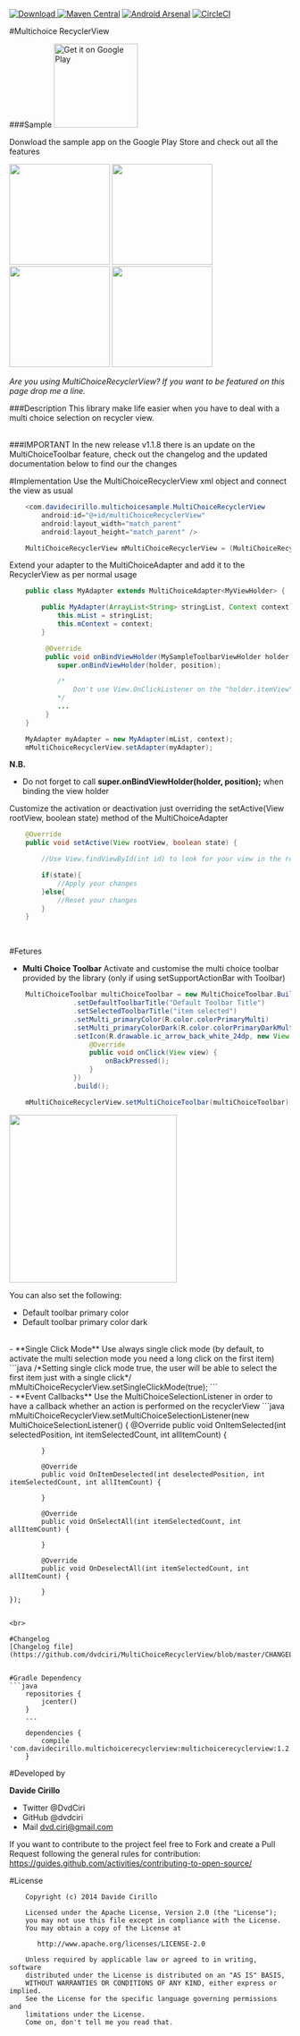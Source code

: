 [ ![Download](https://api.bintray.com/packages/dvd-ciri/maven/MultiChoiceRecyclerView/images/download.svg) ](https://bintray.com/dvd-ciri/maven/MultiChoiceRecyclerView/_latestVersion)
[![Maven Central](https://maven-badges.herokuapp.com/maven-central/cz.jirutka.rsql/rsql-parser/badge.svg?style=plastic)](https://maven-badges.herokuapp.com/maven-central/cz.jirutka.rsql/rsql-parser)
[![Android Arsenal](https://img.shields.io/badge/Android%20Arsenal-MultiChoiceRecyclerView-green.svg?style=true)](https://android-arsenal.com/details/1/3755)
[![CircleCI](https://circleci.com/gh/dvdciri/MultiChoiceRecyclerView/tree/master.svg?style=shield)](https://circleci.com/gh/dvdciri/MultiChoiceRecyclerView/tree/master)

#Multichoice RecyclerView

###Sample
<a href='https://play.google.com/store/apps/details?id=com.davidecirillo.multichoicerecyclerview&hl=en_GB&utm_source=global_co&utm_medium=prtnr&utm_content=Mar2515&utm_campaign=PartBadge&pcampaignid=MKT-Other-global-all-co-prtnr-py-PartBadge-Mar2515-1'><img width='150' alt='Get it on Google Play' src='https://play.google.com/intl/en_gb/badges/images/generic/en_badge_web_generic.png'/></a>

Donwload the sample app on the Google Play Store and check out all the features

<img src="https://raw.githubusercontent.com/dvdciri/MultiChoiceRecyclerView/master/example0.png" width="180">
<img src="https://raw.githubusercontent.com/dvdciri/MultiChoiceRecyclerView/master/example1.png" width="180">
<img src="https://raw.githubusercontent.com/dvdciri/MultiChoiceRecyclerView/master/example2.png" width="180">
<img src="https://raw.githubusercontent.com/dvdciri/MultiChoiceRecyclerView/master/example4.png" width="180">

*Are you using MultiChoiceRecyclerView? If you want to be featured on this page drop me a line.*

###Description
This library make life easier when you have to deal with a multi choice selection on recycler view.

<br>
###IMPORTANT
In the new release v1.1.8 there is an update on the MultiChoiceToolbar feature, check out the changelog and the updated documentation below to find our the changes

#Implementation
Use the MultiChoiceRecyclerView xml object and connect the view as usual
```java
    <com.davidecirillo.multichoicesample.MultiChoiceRecyclerView
        android:id="@+id/multiChoiceRecyclerView"
        android:layout_width="match_parent"
        android:layout_height="match_parent" />
```

```java
    MultiChoiceRecyclerView mMultiChoiceRecyclerView = (MultiChoiceRecyclerView) findViewById(R.id.multiChoiceRecyclerView);
```

Extend your adapter to the MultiChoiceAdapter and add it to the RecyclerView as per normal usage
```java
    public class MyAdapter extends MultiChoiceAdapter<MyViewHolder> {

        public MyAdapter(ArrayList<String> stringList, Context context) {
            this.mList = stringList;
            this.mContext = context;
        }

         @Override
         public void onBindViewHolder(MySampleToolbarViewHolder holder, int position) {
            super.onBindViewHolder(holder, position);

            /*
                Don't use View.OnClickListener on the "holder.itemView", override defaultItemViewClickListener(...) instead
            */
            ...
         }
    }
```

```java
    MyAdapter myAdapter = new MyAdapter(mList, context);
    mMultiChoiceRecyclerView.setAdapter(myAdapter);
```

**N.B.**
- Do not forget to call **super.onBindViewHolder(holder, position);** when binding the view holder

Customize the activation or deactivation just overriding the setActive(View rootView, boolean state) method of the MultiChoiceAdapter
```java
    @Override
    public void setActive(View rootView, boolean state) {

        //Use View.findViewById(int id) to look for your view in the rootView

        if(state){
            //Apply your changes
        }else{
            //Reset your changes
        }
    }
```

<br>

#Fetures
- **Multi Choice Toolbar**
Activate and customise the multi choice toolbar provided by the library (only if using setSupportActionBar with Toolbar)
```java
    MultiChoiceToolbar multiChoiceToolbar = new MultiChoiceToolbar.Builder(this, toolbar)
                .setDefaultToolbarTitle("Default Toolbar Title")
                .setSelectedToolbarTitle("item selected")
                .setMulti_primaryColor(R.color.colorPrimaryMulti)
                .setMulti_primaryColorDark(R.color.colorPrimaryDarkMulti)
                .setIcon(R.drawable.ic_arrow_back_white_24dp, new View.OnClickListener() {
                    @Override
                    public void onClick(View view) {
                        onBackPressed();
                    }
                })
                .build();

    mMultiChoiceRecyclerView.setMultiChoiceToolbar(multiChoiceToolbar);
```
<img src="https://raw.githubusercontent.com/dvdciri/MultiChoiceRecyclerView/master/example_toolbar.png" width="300">

You can also set the following:
- Default toolbar primary color
- Default toolbar primary color dark

<br>
- **Single Click Mode**
Use always single click mode (by default, to activate the multi selection mode you need a long click on the first item)
```java
    /*Setting single click mode true, the user will be able to select the first item just with a single click*/
    mMultiChoiceRecyclerView.setSingleClickMode(true);
```

<br>
- **Event Callbacks**
Use the MultiChoiceSelectionListener in order to have a callback whether an action is performed on the recyclerView
```java
    mMultiChoiceRecyclerView.setMultiChoiceSelectionListener(new MultiChoiceSelectionListener() {
            @Override
            public void OnItemSelected(int selectedPosition, int itemSelectedCount, int allItemCount) {

            }

            @Override
            public void OnItemDeselected(int deselectedPosition, int itemSelectedCount, int allItemCount) {

            }

            @Override
            public void OnSelectAll(int itemSelectedCount, int allItemCount) {

            }

            @Override
            public void OnDeselectAll(int itemSelectedCount, int allItemCount) {

            }
    });
```

<br>

#Changelog
[Changelog file](https://github.com/dvdciri/MultiChoiceRecyclerView/blob/master/CHANGELOG.md)


#Gradle Dependency
```java
    repositories {
        jcenter()
    }
    ...

    dependencies {
        compile 'com.davidecirillo.multichoicerecyclerview:multichoicerecyclerview:1.2.14'
    }
```

#Developed by

**Davide Cirillo**
- Twitter @DvdCiri
- GitHub @dvdciri
- Mail dvd.ciri@gmail.com

If you want to contribute to the project feel free to Fork and create a Pull Request following the general rules for contribution: https://guides.github.com/activities/contributing-to-open-source/

#License
```
    Copyright (c) 2014 Davide Cirillo
    
    Licensed under the Apache License, Version 2.0 (the "License");
    you may not use this file except in compliance with the License.
    You may obtain a copy of the License at
    
       http://www.apache.org/licenses/LICENSE-2.0
    
    Unless required by applicable law or agreed to in writing, software
    distributed under the License is distributed on an "AS IS" BASIS,
    WITHOUT WARRANTIES OR CONDITIONS OF ANY KIND, either express or implied.
    See the License for the specific language governing permissions and
    limitations under the License.
    Come on, don't tell me you read that.
```

